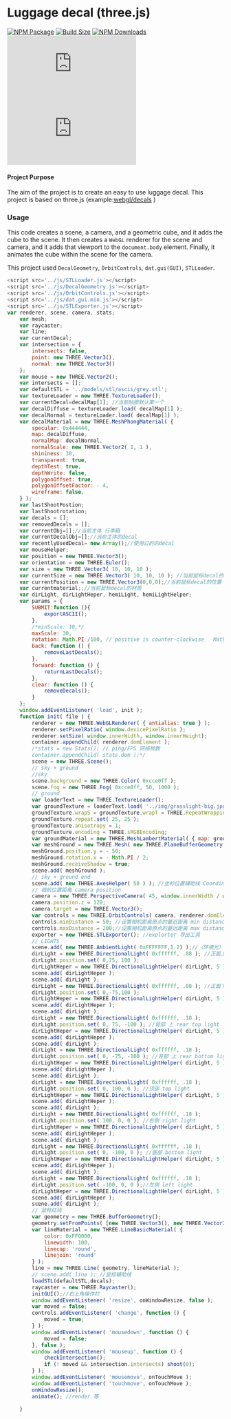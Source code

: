 Luggage decal (three.js)
========

[![NPM Package][npm]][npm-url]
[![Build Size][build-size]][build-size-url]
[![NPM Downloads][npm-downloads]][npmtrends-url]
[![Dev Dependencies][dev-dependencies]][dev-dependencies-url]
[![Language Grade][lgtm]][lgtm-url]

#### Project Purpose ####

The aim of the project is to create an easy to use luggage decal.  This project is based on three.js (example:[webgl/decals](https://threejs.org/examples/?q=decals#webgl_decals) )

### Usage ###

This code creates a scene, a camera, and a geometric cube, and it adds the cube to the scene. It then creates a `WebGL` renderer for the scene and camera, and it adds that viewport to the `document.body` element. Finally, it animates the cube within the scene for the camera.

This project used `DecalGeometry`, `OrbitControls`, `dat.gui(GUI)`, `STLLoader`.

```javascript
<script src='../js/STLLoader.js'></script>
<script src='../js/DecalGeometry.js'></script>
<script src='../js/OrbitControls.js'></script>
<script src='../js/dat.gui.min.js'></script>
<script src='../js/STLExporter.js'></script>
var renderer, scene, camera, stats;
	var mesh;
	var raycaster;
	var line;
	var currentDecal;
	var intersection = {
		intersects: false,
		point: new THREE.Vector3(),
		normal: new THREE.Vector3()
	};
	var mouse = new THREE.Vector2();
	var intersects = [];
	var defaultSTL = '../models/stl/ascii/grey.stl';
	var textureLoader = new THREE.TextureLoader();
	var currentDecal=decalMap[1]; //当前贴图默认第一个
	var decalDiffuse = textureLoader.load( decalMap[1] );
	var decalNormal = textureLoader.load( decalMap[1] );
	var decalMaterial = new THREE.MeshPhongMaterial( {
		specular: 0x444444,
		map: decalDiffuse,
		normalMap: decalNormal,
		normalScale: new THREE.Vector2( 1, 1 ),
		shininess: 30,
		transparent: true,
		depthTest: true,
		depthWrite: false,
		polygonOffset: true,
		polygonOffsetFactor: - 4,
		wireframe: false,
	} );
	var lastShootPostion;
	var lastShootrotation;
	var decals = [];
	var removedDecals = [];
	var currentObj=[];//当前主体 行李箱
	var currentDecalObj=[];//当前主体的decal
	var recentlyUsedDecal= new Array();//使用过的的decal
	var mouseHelper;
	var position = new THREE.Vector3();
	var orientation = new THREE.Euler();
	var size = new THREE.Vector3( 10, 10, 10 );
	var currentSize = new THREE.Vector3( 10, 10, 10 ); //当前鼠标decal的大小
	var currentPosition = new THREE.Vector3(0,0,0);//当前鼠标decal的位置
	var currentmaterial;;//当前鼠标decal的材质
	var dirLight, dirLightHeper, hemiLight, hemiLightHelper;
	var params = {
		SUBMIT:function (){
			exportASCII();
		},
		/*minScale: 10,*/
		maxScale: 30,
		rotation: Math.PI /180, // positive is counter-clockwise   Math.PI = 3.14 = 180°
		back: function () {
			removeLastDecals();
		},
		forward: function () {
			returnLastDecals();
		},
		clear: function () {
			removeDecals();
		}
	};
	window.addEventListener( 'load', init );
    function init( file ) {
		renderer = new THREE.WebGLRenderer( { antialias: true } );
		renderer.setPixelRatio( window.devicePixelRatio );
		renderer.setSize( window.innerWidth, window.innerHeight);
		container.appendChild( renderer.domElement );
		/*stats = new Stats(); // ping/FPS 网络帧数
        container.appendChild( stats.dom );*/
		scene = new THREE.Scene();
		// sky + ground
		//sky
		scene.background = new THREE.Color( 0xcce0ff );
		scene.fog = new THREE.Fog( 0xcce0ff, 50, 1000 );
		// ground
		var loaderText = new THREE.TextureLoader();
		var groundTexture = loaderText.load( '../img/grasslight-big.jpg' );
		groundTexture.wrapS = groundTexture.wrapT = THREE.RepeatWrapping;
		groundTexture.repeat.set( 25, 25 );
		groundTexture.anisotropy = 1;
		groundTexture.encoding = THREE.sRGBEncoding;
		var groundMaterial = new THREE.MeshLambertMaterial( { map: groundTexture } );
		var meshGround = new THREE.Mesh( new THREE.PlaneBufferGeometry( 6000, 6000 ), groundMaterial );
		meshGround.position.y = - 50;
		meshGround.rotation.x = - Math.PI / 2;
		meshGround.receiveShadow = true;
		scene.add( meshGround );
		// sky + ground end
		scene.add( new THREE.AxesHelper( 50 ) ); //坐标位置辅助线 Coordinate system
		// 相机位置距离 camera position
		camera = new THREE.PerspectiveCamera( 45, window.innerWidth / window.innerHeight, 1, 1000 );
		camera.position.z = 120;
		camera.target = new THREE.Vector3();
		var controls = new THREE.OrbitControls( camera, renderer.domElement );
		controls.minDistance = 50; //设置相机距离原点的最近距离 min distance from origin to camera 
		controls.maxDistance = 200;//设置相机距离原点的最远距离 max distance from origin to camera
		exporter = new THREE.STLExporter(); //explorter 导出工具
		// LIGHTS
		scene.add( new THREE.AmbientLight( 0xFFFFFFF,1.2) );//（环境光）
		dirLight = new THREE.DirectionalLight( 0xffffff, .08 ); //正面上 front top light
		dirLight.position.set( 0,75, 100 );
		dirLightHeper = new THREE.DirectionalLightHelper( dirLight, 5 );//光源辅助线   assist line
		scene.add( dirLightHeper );
		scene.add( dirLight );
		dirLight = new THREE.DirectionalLight( 0xffffff, .08 ); //正面下 front bottom light
		dirLight.position.set( 0,-75,100 );
		dirLightHeper = new THREE.DirectionalLightHelper( dirLight, 5 );//光源辅助线  assist line
		scene.add( dirLightHeper );
		scene.add( dirLight );
		dirLight = new THREE.DirectionalLight( 0xffffff, .18 );
		dirLight.position.set( 0, 75, -100 ); //背部 上 rear top light
		dirLightHeper = new THREE.DirectionalLightHelper( dirLight, 5 );
		scene.add( dirLightHeper );
		scene.add( dirLight );
		dirLight = new THREE.DirectionalLight( 0xffffff, .18 );
		dirLight.position.set( 0, -75, -100 ); //背部 上 rear bottom light
		dirLightHeper = new THREE.DirectionalLightHelper( dirLight, 5 );
		scene.add( dirLightHeper );
		scene.add( dirLight );
		dirLight = new THREE.DirectionalLight( 0xffffff, .18 );
		dirLight.position.set( 0, 100, 0 ); //顶部 top light
		dirLightHeper = new THREE.DirectionalLightHelper( dirLight, 5 );
		scene.add( dirLightHeper );
		scene.add( dirLight );
		dirLight = new THREE.DirectionalLight( 0xffffff, .18 );
		dirLight.position.set( 100, 0, 0 ); //右侧 right light
		dirLightHeper = new THREE.DirectionalLightHelper( dirLight, 5 );
		scene.add( dirLightHeper );
		scene.add( dirLight );
		dirLight = new THREE.DirectionalLight( 0xffffff, .18 );
		dirLight.position.set( 0, -100, 0 ); //底部 bottom light
		dirLightHeper = new THREE.DirectionalLightHelper( dirLight, 5 );
		scene.add( dirLightHeper );
		scene.add( dirLight );
		dirLight = new THREE.DirectionalLight( 0xffffff, .18 );
		dirLight.position.set( -100, 0, 0 );//左侧 left light
		dirLightHeper = new THREE.DirectionalLightHelper( dirLight, 5 );
		scene.add( dirLightHeper );
		scene.add( dirLight );
		// 鼠标红线
		var geometry = new THREE.BufferGeometry();
		geometry.setFromPoints( [new THREE.Vector3(), new THREE.Vector3()] );
		var lineMaterial = new THREE.LineBasicMaterial( {
			color: 0xFF0000,
			linewidth: 100,
			linecap: 'round',
			linejoin: 'round'
		} );
		line = new THREE.Line( geometry, lineMaterial );
		// scene.add( line ); //鼠标辅助线
		loadSTL(defaultSTL,decals);
		raycaster = new THREE.Raycaster();
		initGUI();//右上角操作栏 
		window.addEventListener( 'resize', onWindowResize, false );
		var moved = false;
		controls.addEventListener( 'change', function () {
			moved = true;
		} );
		window.addEventListener( 'mousedown', function () {
			moved = false;
		}, false );
		window.addEventListener( 'mouseup', function () {
			checkIntersection();
			if (! moved && intersection.intersects) shoot(0);
		} );
		window.addEventListener( 'mousemove', onTouchMove );
		window.addEventListener( 'touchmove', onTouchMove );
		onWindowResize();
		animate(); //render 等

	}
```

[npm]: https://img.shields.io/npm/v/three
[npm-url]: https://www.npmjs.com/package/three
[build-size]: https://badgen.net/bundlephobia/minzip/three
[build-size-url]: https://bundlephobia.com/result?p=three
[npm-downloads]: https://img.shields.io/npm/dw/three
[npmtrends-url]: https://www.npmtrends.com/three
[dev-dependencies]: https://img.shields.io/david/dev/mrdoob/three.js
[dev-dependencies-url]: https://david-dm.org/mrdoob/three.js#info=devDependencies
[lgtm]: https://img.shields.io/lgtm/alerts/github/mrdoob/three.js
[lgtm-url]: https://lgtm.com/projects/g/mrdoob/three.js/

